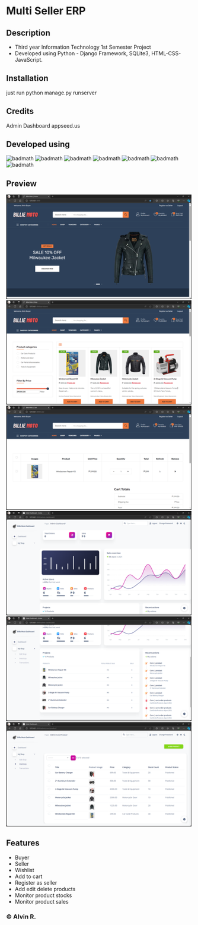 # Multi Seller ERP


## Description

- Third year Information Technology 1st Semester Project
- Developed using Python - Django Framework, SQLite3, HTML-CSS-JavaScript.


## Installation

just run 
python manage.py runserver

## Credits

Admin Dashboard appseed.us

## Developed using 

![badmath](https://img.shields.io/badge/Django-092E20?style=for-the-badge&logo=django&logoColor=green)
![badmath](https://img.shields.io/badge/Bootstrap-563D7C?style=for-the-badge&logo=bootstrap&logoColor=white)
![badmath](https://img.shields.io/badge/pypi-3775A9?style=for-the-badge&logo=pypi&logoColor=white)
![badmath](https://img.shields.io/badge/HTML5-E34F26?style=for-the-badge&logo=html5&logoColor=white)
![badmath](https://img.shields.io/badge/JavaScript-323330?style=for-the-badge&logo=javascript&logoColor=F7DF1E)
![badmath](https://img.shields.io/badge/Python-FFD43B?style=for-the-badge&logo=python&logoColor=blue)
![badmath](https://img.shields.io/badge/Sqlite-003B57?style=for-the-badge&logo=sqlite&logoColor=white)

## Preview

   <img src="assests/images/1.png" width="500"> <img src="assests/images/2.png" width="500"> <img src="assests/images/3.png" width="500"> <img src="assests/images/4.png" width="500"> <img src="assests/images/5.png" width="500"> <img src="assests/images/6.png" width="500">


  



## Features

- Buyer
- Seller
- Wishlist
- Add to cart
- Register as seller
- Add edit delete products
- Monitor product stocks
- Monitor product sales



### © Alvin R.
